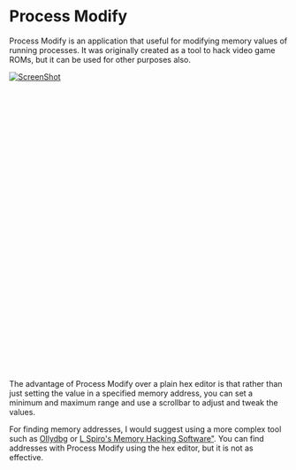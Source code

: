 # Process Modify

Process Modify is an application that useful for modifying memory values of running processes. It was originally created as a tool to hack video game ROMs, but it can be used for other purposes also.

[![ScreenShot](http://img.youtube.com/vi/T-D1KVIuvjA/0.jpg)](https://www.youtube.com/2nxJRHjyhq4)

<iframe width="854" height="510" src="" frameborder="0" allowfullscreen></iframe>

The advantage of Process Modify over a plain hex editor is that rather than just setting the value in a specified memory address, you can set a minimum and maximum range and use a scrollbar to adjust and tweak the values.

For finding memory addresses, I would suggest using a more complex tool such as <a href="http://www.ollydbg.de/">Ollydbg</a> or <a href="http://memoryhacking.com/index.php">L Spiro's Memory Hacking Software"</a>. You can find addresses with Process Modify using the hex editor, but it is not as effective.
